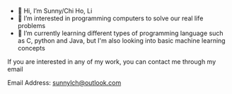 - 👋 Hi, I’m Sunny/Chi Ho, Li
- 👀 I’m interested in programming computers to solve our real life problems
- 🌱 I’m currently learning different types of programming language such as C, python and Java, but I'm also looking into basic machine learning concepts 



If you are interested in any of my work, you can contact me through my email

Email Address: sunnylch@outlook.com

<!---
SunnyLich/SunnyLich is a ✨ special ✨ repository because its `README.md` (this file) appears on your GitHub profile.
You can click the Preview link to take a look at your changes.
--->
